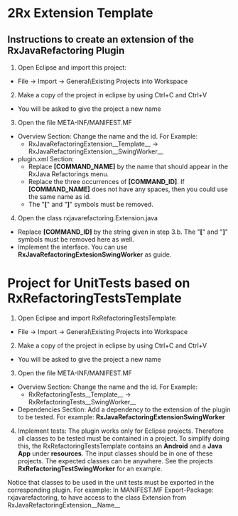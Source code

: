 # 2Rx Extension Template

## Instructions to create an extension of the RxJavaRefactoring Plugin

1. Open Eclipse and import this project:
  - File -> Import -> General\Existing Projects into Workspace
2. Make a copy of the project in eclipse by using Ctrl+C and Ctrl+V
  - You will be asked to give the project a new name
3. Open the file META-INF/MANIFEST.MF
  - Overview Section: Change the name and the id. For Example:
    - RxJavaRefactoringExtension__Template__ -> RxJavaRefactoringExtension__SwingWorker__
  - plugin.xml Section:
    - Replace __[COMMAND_NAME]__ by the name that should appear in the
      RxJava Refactorings menu.
    - Replace the three occurrences of __[COMMAND_ID]__. If __[COMMAND_NAME]__
      does not have any spaces, then you could use the same name as id.
    - The "__[__" and "__]__" symbols must be removed.
4. Open the class rxjavarefactoring.Extension.java
  - Replace __[COMMAND_ID]__ by the string given in step 3.b. The "__[__" and "__]__"
    symbols must be removed here as well.
  - Implement the interface. You can use __RxJavaRefactoringExtesionSwingWorker__ 
    as guide.

# Project for UnitTests based on RxRefactoringTestsTemplate

1. Open Eclipse and import RxRefactoringTestsTemplate:
 - File -> Import -> General\Existing Projects into Workspace
2. Make a copy of the project in eclipse by using Ctrl+C and Ctrl+V
 - You will be asked to give the project a new name
3. Open the file META-INF/MANIFEST.MF
 - Overview Section: Change the name and the id. For Example:
   - RxRefactoringTests__Template__ -> RxRefactoringTests__SwingWorker__
 - Dependencies Section: Add a dependency to the extension of the plugin
   to be tested. For example: __RxJavaRefactoringExtensionSwingWorker__
4. Implement tests: The plugin works only for Eclipse projects. Therefore all
   classes to be tested must be contained in a project. To simplify doing this,
   the RxRefactoringTestsTemplate contains an __Android__ and a __Java App__ under __resources__.
   The input classes should be in one of these projects. The expected classes 
   can be anywhere. See the projects __RxRefactoringTestSwingWorker__
   for an example.

Notice that classes to be used in the unit tests must be exported in the 
corresponding plugin. For example: In MANIFEST.MF Export-Package: rxjavarefactoring, to
have access to the class Extension from RxJavaRefactoringExtension__Name__
